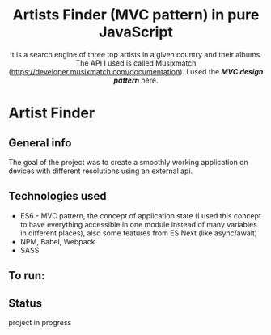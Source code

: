 <div align="center">

# Artists Finder (MVC pattern) in pure JavaScript

It is a search engine of three top artists in a given country and their albums. The API I used is called Musixmatch (https://developer.musixmatch.com/documentation). I used the ***MVC design pattern*** here.

</div>


# Artist Finder  
> 

## General info
The goal of the project was to create a smoothly working application on devices with different resolutions using an external api.

## Technologies used
* ES6 - MVC pattern, the concept of application state (I used this concept to have everything accessible in one module instead of many variables in different places), also some features from ES Next (like async/await)
* NPM, Babel, Webpack
* SASS

## To run: 


## Status
project in progress
